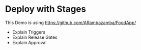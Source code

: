 # Deploy with Stages

This Demo is using https://github.com/ARambazamba/FoodApp/

- Explain Triggers
- Explain Release Gates
- Explain Approval
